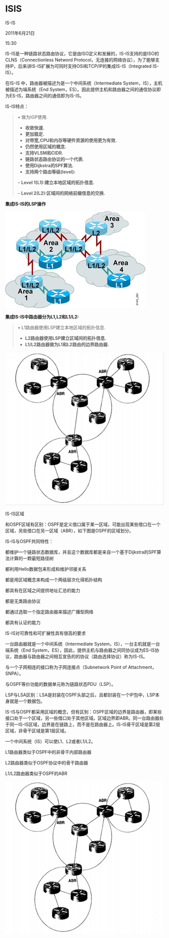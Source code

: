 # ISIS

IS-IS

2011年6月21日

15:30

IS-IS是一种链路状态路由协议，它是由ISO定义和发展的，IS-IS支持的是ISO的CLNS（Connectionless Netword Protocol，无连接的网络协议），为了能够支持IP，后来讲IS-IS扩展为可同时支持OSI和TCP/IP的集成IS-IS（Integrated IS-IS）。

在IS-IS 中，路由器被描述为是一个中间系统（Intermediate System，IS），主机被描述为端系统（End System，ES）。因此提供主机和路由器之间的通信协议即为ES-IS，路由器之间的通信即为IS-IS。

IS-IS特点：

> • 做为IGP使用.
> 
> - **收敛快速.**
> - **更加稳定.**
> - **对带宽,CPU和内存等硬件资源的使用更为有效.**
> - **仍然使用区域的概念.**
> - **支持VLSM和CIDR.**
> - **链路状态路由协议的一个代表.**
> - **使用Dijkstra的SPF算法.**
> - **支持两个路由等级(level):**
> 
> – **Level 1(L1):建立本地区域的拓扑信息.**
> 
> – **Level 2(L2):区域间的网络前缀信息的交换.**
> 

**集成IS-IS的LSP操作**

![ISIS%20210d9576fe594abb8fac1e7e2f38da2f/image1.jpg](ISIS/image1.jpg)

**集成IS-IS中路由器分为L1,L2和L1/L2:**

> • L1路由器使用LSP建立本地区域的拓扑信息.
> 
> - **L2路由器使用LSP建立区域间的拓扑信息.**
> - **L1/L2路由器做为L1和L2路由的边界路由器.**

![ISIS%20210d9576fe594abb8fac1e7e2f38da2f/image2.png](ISIS/image2.png)

IS-IS区域

和OSPF区域有区别：OSPF是定义借口属于某一区域，可能出现某些借口在一个区域，另些借口在另一区域（ABR），如下图是OSPF的区域划分。

IS-IS与OSPF共同特性：

都维护一个链路状态数据库，并且这个数据库都是来自一个基于Dijkstra的SPF算法计算的一颗最短路径树

都利用Hello数据包来形成和维护邻接关系

都是用区域概念来构成一个两级层次化得拓扑结构

都具有在区域之间提供地址汇总的能力

都是无类路由协议

都通过选取一个指定路由器来描述广播型网络

都具有认证的能力

IS-IS对可靠性和可扩展性具有很高的要求

一台路由器就是一个中间系统（Intermediate System，IS），一台主机就是一台端系统（End System，ES），因此，提供主机与路由器之间同协议成为ES-IS协议，路由器与路由器之间相互宣告的的协议（路由选择协议）称为IS-IS。

与一个子网相连的接口称为子网连接点（Subnetwork Point of Attachment，SNPA）。

与OSPF等价功能的数据单元称为链路状态PDU（LSP）。

LSP与LSA区别：LSA是封装在OSPF头部之后，且都封装在一个IP包中，LSP本身就是一个数据包。

IS-IS与OSPF都采用区域的概念，但有区别：OSPF区域的边界是路由器，即某些接口处于一个区域，另一些借口处于其他区域。区域边界即ABR。同一台路由器处于同一IS-IS区域，边界是在链路上，而不是在路由器上。IS-IS骨干区域是第2层区域，非骨干区域是第1层区域。

一个中间系统（IS）可以使L1、L2或者L1/L2。

L1路由器类似于OSPF中的非骨干内部路由器

L2路由器类似于OSPF协议中的骨干路由器

L1/L2路由器类似于OSPF的ABR

![ISIS%20210d9576fe594abb8fac1e7e2f38da2f/image3.png](ISIS/image3.png)